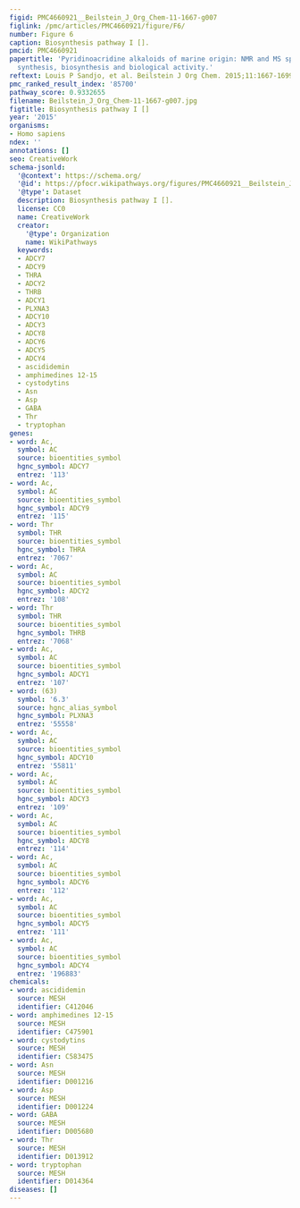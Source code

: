 ```yaml
---
figid: PMC4660921__Beilstein_J_Org_Chem-11-1667-g007
figlink: /pmc/articles/PMC4660921/figure/F6/
number: Figure 6
caption: Biosynthesis pathway I [].
pmcid: PMC4660921
papertitle: 'Pyridinoacridine alkaloids of marine origin: NMR and MS spectral data,
  synthesis, biosynthesis and biological activity.'
reftext: Louis P Sandjo, et al. Beilstein J Org Chem. 2015;11:1667-1699.
pmc_ranked_result_index: '85700'
pathway_score: 0.9332655
filename: Beilstein_J_Org_Chem-11-1667-g007.jpg
figtitle: Biosynthesis pathway I []
year: '2015'
organisms:
- Homo sapiens
ndex: ''
annotations: []
seo: CreativeWork
schema-jsonld:
  '@context': https://schema.org/
  '@id': https://pfocr.wikipathways.org/figures/PMC4660921__Beilstein_J_Org_Chem-11-1667-g007.html
  '@type': Dataset
  description: Biosynthesis pathway I [].
  license: CC0
  name: CreativeWork
  creator:
    '@type': Organization
    name: WikiPathways
  keywords:
  - ADCY7
  - ADCY9
  - THRA
  - ADCY2
  - THRB
  - ADCY1
  - PLXNA3
  - ADCY10
  - ADCY3
  - ADCY8
  - ADCY6
  - ADCY5
  - ADCY4
  - ascididemin
  - amphimedines 12-15
  - cystodytins
  - Asn
  - Asp
  - GABA
  - Thr
  - tryptophan
genes:
- word: Ac,
  symbol: AC
  source: bioentities_symbol
  hgnc_symbol: ADCY7
  entrez: '113'
- word: Ac,
  symbol: AC
  source: bioentities_symbol
  hgnc_symbol: ADCY9
  entrez: '115'
- word: Thr
  symbol: THR
  source: bioentities_symbol
  hgnc_symbol: THRA
  entrez: '7067'
- word: Ac,
  symbol: AC
  source: bioentities_symbol
  hgnc_symbol: ADCY2
  entrez: '108'
- word: Thr
  symbol: THR
  source: bioentities_symbol
  hgnc_symbol: THRB
  entrez: '7068'
- word: Ac,
  symbol: AC
  source: bioentities_symbol
  hgnc_symbol: ADCY1
  entrez: '107'
- word: (63)
  symbol: '6.3'
  source: hgnc_alias_symbol
  hgnc_symbol: PLXNA3
  entrez: '55558'
- word: Ac,
  symbol: AC
  source: bioentities_symbol
  hgnc_symbol: ADCY10
  entrez: '55811'
- word: Ac,
  symbol: AC
  source: bioentities_symbol
  hgnc_symbol: ADCY3
  entrez: '109'
- word: Ac,
  symbol: AC
  source: bioentities_symbol
  hgnc_symbol: ADCY8
  entrez: '114'
- word: Ac,
  symbol: AC
  source: bioentities_symbol
  hgnc_symbol: ADCY6
  entrez: '112'
- word: Ac,
  symbol: AC
  source: bioentities_symbol
  hgnc_symbol: ADCY5
  entrez: '111'
- word: Ac,
  symbol: AC
  source: bioentities_symbol
  hgnc_symbol: ADCY4
  entrez: '196883'
chemicals:
- word: ascididemin
  source: MESH
  identifier: C412046
- word: amphimedines 12-15
  source: MESH
  identifier: C475901
- word: cystodytins
  source: MESH
  identifier: C583475
- word: Asn
  source: MESH
  identifier: D001216
- word: Asp
  source: MESH
  identifier: D001224
- word: GABA
  source: MESH
  identifier: D005680
- word: Thr
  source: MESH
  identifier: D013912
- word: tryptophan
  source: MESH
  identifier: D014364
diseases: []
---
```

